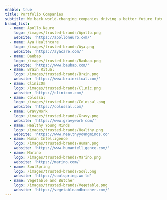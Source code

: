 ```yaml
---
enable: true
title: Portfolio Companies
subtitle: We back world-changing companies driving a better future future.
brand_list:
  - name: Apollo Neuro
    logo: /images/trusted-brands/Apollo.png
    website: 'https://apolloneuro.com/'
  - name: Aya Healthcare
    logo: /images/trusted-brands/Aya.png
    website: 'https://ayacare.com/'
  - name: Baubap
    logo: /images/trusted-brands/Baubap.png
    website: 'https://www.baubap.com/'
  - name: Brain Ritual
    logo: /images/trusted-brands/Brain.png
    website: 'https://www.brainritual.com/'
  - name: ClinicOm
    logo: /images/trusted-brands/Clinic.png
    website: 'https://clinicom.com/'
  - name: Colossal
    logo: /images/trusted-brands/Colossal.png
    website: 'https://colossal.com/'
  - name: GravyWork
    logo: /images/trusted-brands/Gravy.png
    website: 'https://www.gravywork.com/'
  - name: Healthy Young Minds
    logo: /images/trusted-brands/Healthy.png
    website: 'https://www.healthyyoungminds.co'
  - name: Human Intelligence
    logo: /images/trusted-brands/Human.png
    website: 'https://www.humantelligence.com/'
  - name: Marino
    logo: /images/trusted-brands/Marino.png
    website: 'https://marino.com/'
  - name: SoulSpring
    logo: /images/trusted-brands/Soul.png
    website: 'https://soulspring.world'
  - name: Vegetable and Butcher
    logo: /images/trusted-brands/Vegetable.png
    website: 'https://vegetableandbutcher.com/'
---
```


